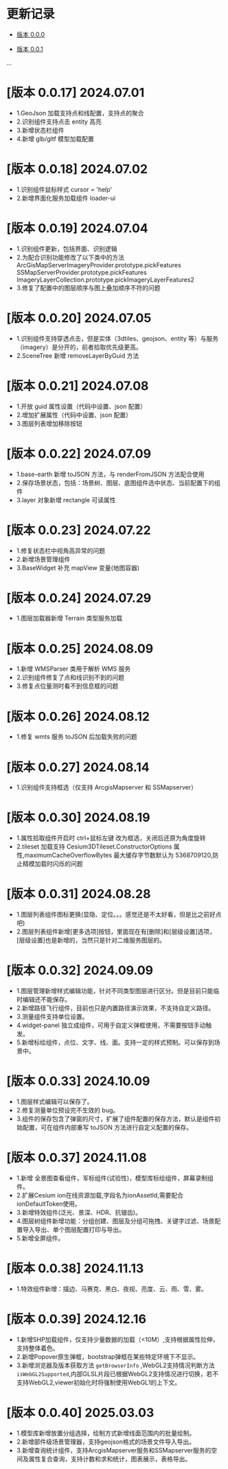 # 更新记录

- [版本 0.0.0](#版本-0.0.0)

- [版本 0.0.1](#版本-0.0.1)

...

# [版本 0.0.17] 2024.07.01

- 1.GeoJson 加载支持点和线配置，支持点的聚合
- 2.识别组件支持点击 entity 高亮
- 3.新增状态栏组件
- 4.新增 glb/gltf 模型加载配置

# [版本 0.0.18] 2024.07.02

- 1.识别组件鼠标样式 cursor = 'help'
- 2.新增界面化服务加载组件 loader-ui

# [版本 0.0.19] 2024.07.04

- 1.识别组件更新，包括界面、识别逻辑
- 2.为配合识别功能修改了以下类中的方法
  ArcGisMapServerImageryProvider.prototype.pickFeatures
  SSMapServerProvider.prototype.pickFeatures
  ImageryLayerCollection.prototype.pickImageryLayerFeatures2
- 3.修复了配置中的图层顺序与图上叠加顺序不符的问题

# [版本 0.0.20] 2024.07.05

- 1.识别组件支持穿透点击，但是实体（3dtiles、geojson、entity 等）与服务（imagery）是分开的，前者拾取优先级更高。
- 2.SceneTree 新增 removeLayerByGuid 方法

# [版本 0.0.21] 2024.07.08

- 1.开放 guid 属性设置（代码中设置、json 配置）
- 2.增加扩展属性（代码中设置、json 配置）
- 3.图层列表增加移除按钮

# [版本 0.0.22] 2024.07.09

- 1.base-earth 新增 toJSON 方法，与 renderFromJSON 方法配合使用
- 2.保存场景状态，包括：场景树、图层、底图组件选中状态、当前配置下的组件
- 3.layer 对象新增 rectangle 可读属性

# [版本 0.0.23] 2024.07.22

- 1.修复状态栏中视角高异常的问题
- 2.新增场景管理组件
- 3.BaseWidget 补充 mapView 变量(地图容器)

# [版本 0.0.24] 2024.07.29

- 1.图层加载器新增 Terrain 类型服务加载

# [版本 0.0.25] 2024.08.09

- 1.新增 WMSParser 类用于解析 WMS 服务
- 2.识别组件修复了点和线识别不到的问题
- 3.修复点位量测时看不到信息框的问题

# [版本 0.0.26] 2024.08.12

- 1.修复 wmts 服务 toJSON 后加载失败的问题

# [版本 0.0.27] 2024.08.14

- 1.识别组件支持框选（仅支持 ArcgisMapserver 和 SSMapserver）

# [版本 0.0.30] 2024.08.19

- 1.属性拾取组件开启时 ctrl+鼠标左键 改为框选，关闭后还原为角度旋转
- 2.tileset 加载支持 Cesium3DTileset.ConstructorOptions 属性,maximumCacheOverflowBytes 最大缓存字节数默认为 5368709120,防止精模加载时闪烁的问题

# [版本 0.0.31] 2024.08.28

- 1.图层列表组件图标更换(显隐、定位。。。感觉还是不太好看，但是比之前好点吧)
- 2.图层列表组件新增[更多选项]按钮，里面现在有[删除]和[层级设置]选项，[层级设置]也是新增的，当然只是针对二维服务图层的。

# [版本 0.0.32] 2024.09.09

- 1.图层管理新增样式编辑功能，针对不同类型图层进行区分。但是目前只能临时编辑还不能保存。
- 2.新增路径飞行组件，目前也只是内置路径演示效果，不支持自定义路径。
- 3.测量组件支持单位设置。
- 4.widget-panel 独立成组件，可用于自定义弹框使用，不需要按钮手动触发。
- 5.新增标绘组件，点位、文字、线、面。支持一定的样式预制。可以保存到场景中。

# [版本 0.0.33] 2024.10.09

- 1.图层样式编辑可以保存了。
- 2.修复测量单位预设完不生效的 bug。
- 3.组件的保存包含了弹窗的尺寸，扩展了组件配置的保存方法，默认是组件初始配置，可在组件内部重写 toJSON 方法进行自定义配置的保存。

# [版本 0.0.37] 2024.11.08

- 1.新增 全景图查看组件，军标组件(试验性)，模型库标绘组件，屏幕录制组件。
- 2.扩展Cesium ion在线资源加载,字段名为ionAssetId,需要配合ionDefaultToken使用。
- 3.新增特效组件(泛光、景深、HDR、抗锯齿)。
- 4.图层树组件新增功能：分组创建、图层及分组可拖拽、关键字过滤、场景配置导入导出、单个图层配置打印与导出。
- 5.新增全屏组件。

# [版本 0.0.38] 2024.11.13

- 1.特效组件新增：描边、马赛克、黑白、夜视、亮度、云、雨、雪、雾。

# [版本 0.0.39] 2024.12.16

- 1.新增SHP加载组件，仅支持少量数据的加载（<10M）,支持根据属性拉伸，支持整体着色。
- 2.新增Popover原生弹框，bootstrap弹框在某些特定环境下不显示。
- 3.新增浏览器及版本获取方法 `getBrowserInfo` ,WebGL2支持情况判断方法 `isWebGL2Supported`,内部GLSL片段已根据WebGL2支持情况进行切换，若不支持WebGL2,viewer初始化时将强制使用WebGL1的上下文。

# [版本 0.0.40] 2025.03.03

- 1.模型库新增放置分组选择，绘制方式新增线面范围内的批量绘制。
- 2.新增部件级场景管理器，支持geojson格式的场景文件导入导出。
- 3.新增查询统计组件，支持ArcgisMapserver服务和SSMapserver服务的空间及属性复合查询，支持计数和求和统计，图表展示，表格导出。
